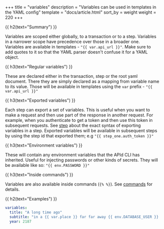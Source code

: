 +++
title = "variables"
description = "Variables can be used in templates in the YAML config"
template = "docs/article.html"
sort_by = weight
weight = 220
+++


{{ h2(text="Summary") }}

Variables are scoped either globally, to a transaction or to a step. Variables in a narrower scope have precedence over
those in a broader one. Variables are available in templates - `"{{ var.api_url }}"`. Make sure to add quotes to it
so that the YAML parser doesn't confuse it for a YAML object.

{{ h3(text="Regular variables") }}

These are declared either in the transaction, step or the root yaml document. There they are simply declared as a mapping
 from variable name to its value. Those will be available in templates
using the `var` prefix - `"{{ var.api_url }}"`

{{ h3(text="Exported variables") }}

Each step can export a set of variables. This is useful when you want to make a request and then use part of the response
in another request. For example, when you authenticate to get a token and then use this token in subsequent requests. See
[step](../step) about the exact syntax of exporting variables in a step. Exported variables will be available in
subsequent steps by using the step id that exported them; e.g `"{{ step_one.auth_token }}"`

{{ h3(text="Environment variables") }}

These will contain any environment variables that the APId CLI has inherited. Useful for injecting passwords or
other kinds of secrets. They will be available like so: `"{{ env.PASSWORD }}"`

{{ h3(text="Inside commands") }}

Variables are also available inside commands (`{% %}`). See [commands](../commands) for details.

{{ h2(text="Examples") }}

```yaml
variables:
  title: "A long time ago"
  subtitle: "in a {{ var.place }} far far away {{ env.DATABASE_USER }} accidentally dropped all tables"
  year: 2187
```

